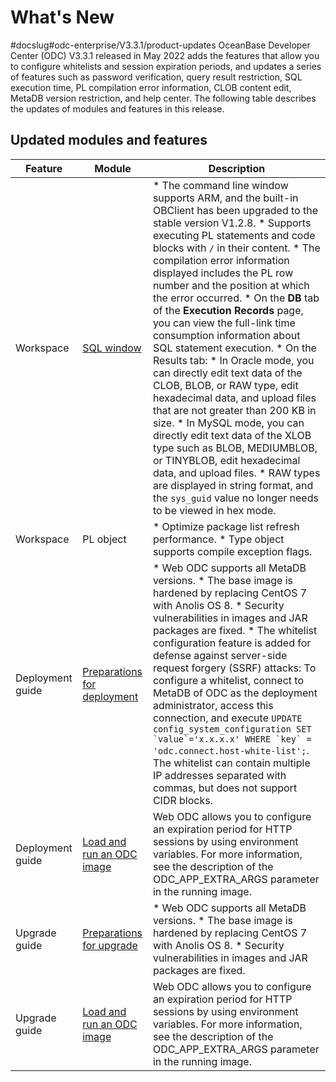 What's New 
===============================
#docslug#odc-enterprise/V3.3.1/product-updates
OceanBase Developer Center (ODC) V3.3.1 released in May 2022 adds the features that allow you to configure whitelists and session expiration periods, and updates a series of features such as password verification, query result restriction, SQL execution time, PL compilation error information, CLOB content edit, MetaDB version restriction, and help center. The following table describes the updates of modules and features in this release. 

Updated modules and features 
-------------------------------------------------



|     Feature      |                                   Module                                   |                                                                                                                                                                                                                                                                                                                                                                                                                                                                                                                                                                                                                                  Description                                                                                                                                                                                                                                                                                                                                                                                                                                                                                                                                                                                                                                   |
|------------------|----------------------------------------------------------------------------|--------------------------------------------------------------------------------------------------------------------------------------------------------------------------------------------------------------------------------------------------------------------------------------------------------------------------------------------------------------------------------------------------------------------------------------------------------------------------------------------------------------------------------------------------------------------------------------------------------------------------------------------------------------------------------------------------------------------------------------------------------------------------------------------------------------------------------------------------------------------------------------------------------------------------------------------------------------------------------------------------------------------------------------------------------------------------------------------------------------------------------------------------------------------------------------------------------------------------------------------------------------------------------|
| Workspace        | [SQL window](../7.client-odc-user-guide/4.client-odc-use-workspace/2.client-odc-sql-window.md)                  | * The command line window supports ARM, and the built-in OBClient has been upgraded to the stable version V1.2.8.   * Supports executing PL statements and code blocks with `/` in their content.   * The compilation error information displayed includes the PL row number and the position at which the error occurred.   * On the **DB** tab of the **Execution Records** page, you can view the full-link time consumption information about SQL statement execution.   * On the Results tab: * In Oracle mode, you can directly edit text data of the CLOB, BLOB, or RAW type, edit hexadecimal data, and upload files that are not greater than 200 KB in size.   * In MySQL mode, you can directly edit text data of the XLOB type such as BLOB, MEDIUMBLOB, or TINYBLOB, edit hexadecimal data, and upload files.   * RAW types are displayed in string format, and the `sys_guid` value no longer needs to be viewed in hex mode.      |
| Workspace        | PL object                                                                  | * Optimize package list refresh performance.   * Type object supports compile exception flags.                                                                                                                                                                                                                                                                                                                                                                                                                                                                                                                                                                                                                                                                                                                                                                                                                                                                                                                                                                                                                                                                                              |
| Deployment guide | [Preparations for deployment](../8.deployment-guide/2.preparations-before-deployment.md) | * Web ODC supports all MetaDB versions.   * The base image is hardened by replacing CentOS 7 with Anolis OS 8.   * Security vulnerabilities in images and JAR packages are fixed.   * The whitelist configuration feature is added for defense against server-side request forgery (SSRF) attacks: To configure a whitelist, connect to MetaDB of ODC as the deployment administrator, access this connection, and execute ``UPDATE config_system_configuration SET `value`='x.x.x.x' WHERE `key` = 'odc.connect.host-white-list';``. The whitelist can contain multiple IP addresses separated with commas, but does not support CIDR blocks.                                                                                                                                                                                                                                                                                                                                                                                                                                                                            |
| Deployment guide | [Load and run an ODC image](../8.deployment-guide/3.deploy-a-single-odc-node/2.load-and-run-single-odc-images.md)   | Web ODC allows you to configure an expiration period for HTTP sessions by using environment variables.  For more information, see the description of the ODC_APP_EXTRA_ARGS parameter in the running image.                                                                                                                                                                                                                                                                                                                                                                                                                                                                                                                                                                                                                                                                                                                                                                                                                                                                                                                                                                                                                                                    |
| Upgrade guide    | [Preparations for upgrade](../9.upgrade-guide/2.preparation-for-upgrade.md)    | * Web ODC supports all MetaDB versions.   * The base image is hardened by replacing CentOS 7 with Anolis OS 8.   * Security vulnerabilities in images and JAR packages are fixed.                                                                                                                                                                                                                                                                                                                                                                                                                                                                                                                                                                                                                                                                                                                                                                                                                                                                                                                                                                          |
| Upgrade guide    | [Load and run an ODC image](../9.upgrade-guide/3.upgrade-single-node-odc/3.upgrade-guide-load-and-run-single-odc-images.md)   | Web ODC allows you to configure an expiration period for HTTP sessions by using environment variables.  For more information, see the description of the ODC_APP_EXTRA_ARGS parameter in the running image.                                                                                                                                                                                                                                                                                                                                                                                                                                                                                                                                                                                                                                                                                                                                                                                                                                                                                                                                                                                                                                                    |


